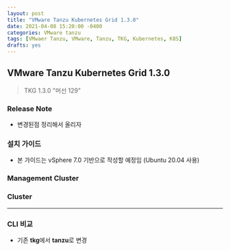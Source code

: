 ```yaml
---
layout: post
title: "VMware Tanzu Kubernetes Grid 1.3.0"
date: 2021-04-08 15:20:00 -0400
categories: VMware tanzu
tags: [VMwaer Tanzu, VMware, Tanzu, TKG, Kubernetes, K8S]
drafts: yes
---
```


## VMware Tanzu Kubernetes Grid 1.3.0
> TKG 1.3.0 "머선 129"

### Release Note
* 변경된점 정리해서 올리자

### 설치 가이드
* 본 가이드는 vSphere 7.0 기반으로 작성할 예정임 (Ubuntu 20.04 사용)

### Management Cluster

### Cluster

---

### CLI 비교
* 기존 **tkg**에서 **tanzu**로 변경

